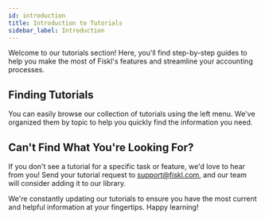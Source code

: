 ```yaml
---
id: introduction
title: Introduction to Tutorials
sidebar_label: Introduction
---
```



Welcome to our tutorials section! Here, you'll find step-by-step guides to help you make the most of Fiskl's features and streamline your accounting processes.

## Finding Tutorials

You can easily browse our collection of tutorials using the left menu. We've organized them by topic to help you quickly find the information you need.

## Can't Find What You're Looking For?

If you don't see a tutorial for a specific task or feature, we'd love to hear from you! Send your tutorial request to support@fiskl.com, and our team will consider adding it to our library.

We're constantly updating our tutorials to ensure you have the most current and helpful information at your fingertips. Happy learning!